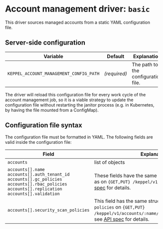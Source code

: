 # Account management driver: `basic`

This driver sources managed accounts from a static YAML configuration file.

## Server-side configuration

| Variable | Default | Explanation |
| -------- | ------- | ----------- |
| `KEPPEL_ACCOUNT_MANAGEMENT_CONFIG_PATH` | *(required)* | The path to the configuration file. |

The driver will reload this configuration file for every work cycle of the account management job, so it is a viable
strategy to update the configuration file without restarting the janitor process (e.g. in Kubernetes, by having the file mounted
from a ConfigMap).

## Configuration file syntax

The configuration file must be formatted in YAML.
The following fields are valid inside the configuration file:

| Field | Explanation |
| ----- | ----------- |
| `accounts` | list of objects | A list of objects, one for each managed account. Any managed accounts that exists in the database, but is not included in this list will be deleted. |
| `accounts[].name`<br>`accounts[].auth_tenant_id`<br>`accounts[].gc_policies`<br>`accounts[].rbac_policies`<br>`accounts[].replication`<br>`accounts[].validation` | These fields have the same structure and meaning as on `{GET,PUT} /keppel/v1/accounts/:name`; see [API spec](../api-spec.md) for details. |
| `accounts[].security_scan_policies` | This field has the same structure and meaning as `policies` on `{GET,PUT} /keppel/v1/accounts/:name/security_scan_policies`; see [API spec](../api-spec.md) for details. |
